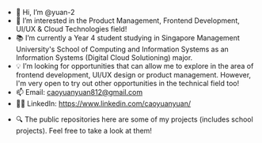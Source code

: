 - 👋 Hi, I’m @yuan-2
- 👀 I’m interested in the Product Management, Frontend Development, UI/UX & Cloud Technologies field!
- :books: I’m currently a Year 4 student studying in Singapore Management University's School of Computing and Information Systems as an Information Systems (Digital Cloud Solutioning) major. 
- :bulb: I’m looking for opportunities that can allow me to explore in the area of frontend development, UI/UX design or product management. However, I'm very open to try out other opportunities in the technical field too!
- 📫 Email: caoyuanyuan812@gmail.com
- :superhero_woman: LinkedIn: https://www.linkedin.com/caoyuanyuan/
<!-- - :desktop_computer: Personal Website: http://yuanc.cf/ <- this is still a work in progress, so it'll be updated constantly! -->
- :mag: The public repositories here are some of my projects (includes school projects). Feel free to take a look at them! 

<!---
yuan-2/yuan-2 is a ✨ special ✨ repository because its `README.md` (this file) appears on your GitHub profile.
You can click the Preview link to take a look at your changes.
--->
